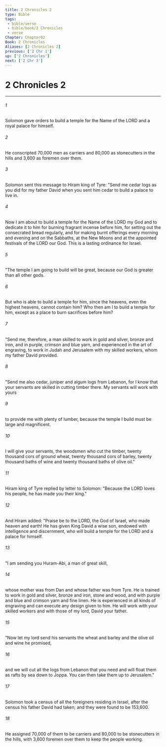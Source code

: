 ```yaml
---
title: 2 Chronicles 2
type: Bible
tags:
 - bible/verse
 - bible/book/2 Chronicles
 - verse
Chapter: Chapter02
Book: 2 Chronicles
Aliases: [2 Chronicles 2]
previous: ['2 Chr 1']
up: ['2 Chronicles']
next: ['2 Chr 3']
---
```

# 2 Chronicles 2

***


###### 1 
Solomon gave orders to build a temple for the Name of the LORD and a royal palace for himself. 

###### 2 
He conscripted 70,000 men as carriers and 80,000 as stonecutters in the hills and 3,600 as foremen over them. 

###### 3 
Solomon sent this message to Hiram king of Tyre: "Send me cedar logs as you did for my father David when you sent him cedar to build a palace to live in. 

###### 4 
Now I am about to build a temple for the Name of the LORD my God and to dedicate it to him for burning fragrant incense before him, for setting out the consecrated bread regularly, and for making burnt offerings every morning and evening and on the Sabbaths, at the New Moons and at the appointed festivals of the LORD our God. This is a lasting ordinance for Israel. 

###### 5 
"The temple I am going to build will be great, because our God is greater than all other gods. 

###### 6 
But who is able to build a temple for him, since the heavens, even the highest heavens, cannot contain him? Who then am I to build a temple for him, except as a place to burn sacrifices before him? 

###### 7 
"Send me, therefore, a man skilled to work in gold and silver, bronze and iron, and in purple, crimson and blue yarn, and experienced in the art of engraving, to work in Judah and Jerusalem with my skilled workers, whom my father David provided. 

###### 8 
"Send me also cedar, juniper and algum logs from Lebanon, for I know that your servants are skilled in cutting timber there. My servants will work with yours 

###### 9 
to provide me with plenty of lumber, because the temple I build must be large and magnificent. 

###### 10 
I will give your servants, the woodsmen who cut the timber, twenty thousand cors of ground wheat, twenty thousand cors of barley, twenty thousand baths of wine and twenty thousand baths of olive oil." 

###### 11 
Hiram king of Tyre replied by letter to Solomon: "Because the LORD loves his people, he has made you their king." 

###### 12 
And Hiram added: "Praise be to the LORD, the God of Israel, who made heaven and earth! He has given King David a wise son, endowed with intelligence and discernment, who will build a temple for the LORD and a palace for himself. 

###### 13 
"I am sending you Huram-Abi, a man of great skill, 

###### 14 
whose mother was from Dan and whose father was from Tyre. He is trained to work in gold and silver, bronze and iron, stone and wood, and with purple and blue and crimson yarn and fine linen. He is experienced in all kinds of engraving and can execute any design given to him. He will work with your skilled workers and with those of my lord, David your father. 

###### 15 
"Now let my lord send his servants the wheat and barley and the olive oil and wine he promised, 

###### 16 
and we will cut all the logs from Lebanon that you need and will float them as rafts by sea down to Joppa. You can then take them up to Jerusalem." 

###### 17 
Solomon took a census of all the foreigners residing in Israel, after the census his father David had taken; and they were found to be 153,600. 

###### 18 
He assigned 70,000 of them to be carriers and 80,000 to be stonecutters in the hills, with 3,600 foremen over them to keep the people working. 
